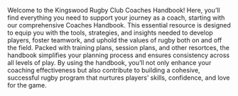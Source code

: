 Welcome to the Kingswood Rugby Club Coaches Handbook! Here, you’ll find everything you need to support your journey as a coach, starting with our comprehensive Coaches Handbook. This essential resource is designed to equip you with the tools, strategies, and insights needed to develop players, foster teamwork, and uphold the values of rugby both on and off the field. Packed with training plans, session plans, and other resortces, the handbook simplifies your planning process and ensures consistency across all levels of play. By using the handbook, you’ll not only enhance your coaching effectiveness but also contribute to building a cohesive, successful rugby program that nurtures players’ skills, confidence, and love for the game.